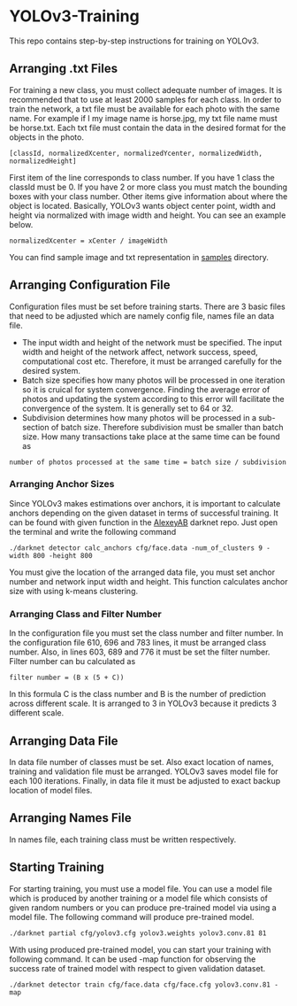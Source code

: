 # YOLOv3-Training
 This repo contains step-by-step instructions for training on YOLOv3.
 
 ## Arranging .txt Files
 For training a new class, you must collect adequate number of images. It is recommended that to use at least 2000 samples for each class. In order to train the network, a txt file must be available for each photo with the same name. For example if I my image name is horse.jpg, my txt file name must be horse.txt.
 Each txt file must contain the data in the desired format for the objects in the photo. 
 
```
[classId, normalizedXcenter, normalizedYcenter, normalizedWidth, normalizedHeight]
```

First item of the line corresponds to class number. If you have 1 class the classId must be 0. If you have 2 or more class you must match the bounding boxes with your class number. Other items give information about where the object is located. Basically, YOLOv3 wants object center point, width and height via normalized with image width and height. You can see an example below. 
```
normalizedXcenter = xCenter / imageWidth
```
You can find sample image and txt representation in [samples](samples/) directory. 

## Arranging Configuration File
Configuration files must be set before training starts. There are 3 basic files that need to be adjusted which are namely config file, names file an data file.

* The input width and height of the network must be specified. The input width and height of the network affect, network success, speed, computational cost etc. Therefore, it must be arranged carefully for the desired system. 
* Batch size specifies how many photos will be processed in one iteration so it is cruical for system convergence. Finding the average error of photos and updating the system according to this error will facilitate the convergence of the system. It is generally set to 64 or 32.
* Subdivision determines how many photos will be processed in a sub-section of batch size. Therefore subdivision must be smaller than batch size. How many transactions take place at the same time can be found as 
```
number of photos processed at the same time = batch size / subdivision
```
### Arranging Anchor Sizes
Since YOLOv3 makes estimations over anchors, it is important to calculate anchors depending on the given dataset in terms of successful training. It can be found with given function in the [AlexeyAB](https://github.com/AlexeyAB/darknet) darknet repo. Just open the terminal and write the following command

```
./darknet detector calc_anchors cfg/face.data -num_of_clusters 9 -width 800 -height 800
```
You must give the location of the arranged data file, you must set anchor number and network input width and height. This function calculates anchor size with using k-means clustering.

### Arranging Class and Filter Number
In the configuration file you must set the class number and filter number. In the configuration file 610, 696 and 783 lines, it must be arranged class number. Also, in lines 603, 689 and 776 it must be set the filter number. Filter number can bu calculated as 
```
filter number = (B x (5 + C))
```
In this formula C is the class number and B is the number of prediction across different scale. It is arranged to 3 in YOLOv3 because it predicts 3 different scale.

## Arranging Data File
In data file number of classes must be set. Also exact location of names, training and validation file must be arranged. YOLOv3 saves model file for each 100 iterations. Finally, in data file it must be adjusted to exact backup location of model files.


## Arranging Names File
In names file, each training class must be written respectively.

## Starting Training
For starting training, you must use a model file. You can use a model file which is produced by another training or a model file which consists of given random numbers or you can produce pre-trained model via using a model file. The following command will produce pre-trained model.
```
./darknet partial cfg/yolov3.cfg yolov3.weights yolov3.conv.81 81
```
With using produced pre-trained model, you can start your training with following command. It can be used -map function for observing the success rate of trained model with respect to given validation dataset. 
```
./darknet detector train cfg/face.data cfg/face.cfg yolov3.conv.81 -map
```
